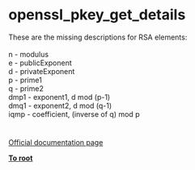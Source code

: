 # openssl_pkey_get_details



These are the missing descriptions for RSA elements:<br><br>n - modulus<br>e - publicExponent<br>d - privateExponent<br>p - prime1<br>q - prime2<br>dmp1 - exponent1, d mod (p-1)<br>dmq1 - exponent2, d mod (q-1)<br>iqmp - coefficient, (inverse of q) mod p  

#

[Official documentation page](https://www.php.net/manual/en/function.openssl-pkey-get-details.php)

**[To root](/README.md)**